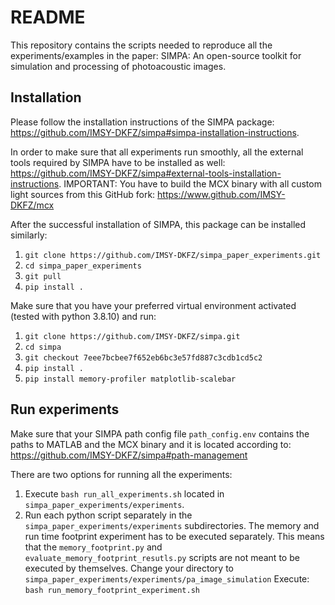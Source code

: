 # README

This repository contains the scripts needed to reproduce all the experiments/examples in the paper: SIMPA: An open-source toolkit for simulation and processing of photoacoustic images. 

## Installation
Please follow the installation instructions of the SIMPA package:
https://github.com/IMSY-DKFZ/simpa#simpa-installation-instructions.

In order to make sure that all experiments run smoothly, all the external tools required by SIMPA have to be installed as well:
https://github.com/IMSY-DKFZ/simpa#external-tools-installation-instructions.
IMPORTANT: You have to build the MCX binary with all custom light sources from this GitHub fork:
https://www.github.com/IMSY-DKFZ/mcx

After the successful installation of SIMPA, this package can be installed similarly:
1. `git clone https://github.com/IMSY-DKFZ/simpa_paper_experiments.git`
2. `cd simpa_paper_experiments`
3. `git pull`
4. `pip install .`

Make sure that you have your preferred virtual environment activated (tested with python 3.8.10) and run:
1. `git clone https://github.com/IMSY-DKFZ/simpa.git`
2. `cd simpa`
3. `git checkout 7eee7bcbee7f652eb6bc3e57fd887c3cdb1cd5c2`
4. `pip install .`
5. `pip install memory-profiler matplotlib-scalebar`

## Run experiments

Make sure that your SIMPA path config file `path_config.env` contains the paths to MATLAB and the MCX binary and it is located according to:
https://github.com/IMSY-DKFZ/simpa#path-management

There are two options for running all the experiments:
1. Execute `bash run_all_experiments.sh` located in `simpa_paper_experiments/experiments`.
2. Run each python script separately in the `simpa_paper_experiments/experiments` subdirectories.
The memory and run time footprint experiment has to be executed separately.
This means that the `memory_footprint.py` and `evaluate_memory_footprint_resutls.py` scripts are not meant to be executed by themselves.
Change your directory to `simpa_paper_experiments/experiments/pa_image_simulation` 
Execute: `bash run_memory_footprint_experiment.sh`
